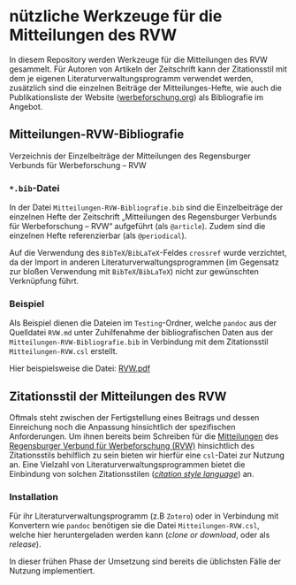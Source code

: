 # nützliche Werkzeuge für die Mitteilungen des RVW

In diesem Repository werden Werkzeuge für die Mitteilungen des RVW gesammelt. Für Autoren von Artikeln der Zeitschrift kann der Zitationsstil mit dem je eigenen Literaturverwaltungsprogramm verwendet werden, zusätzlich sind die einzelnen Beiträge der Mitteilunges-Hefte, wie auch die Publikationsliste der Website ([werbeforschung.org](http://www.werbeforschung.org)) als Bibliografie im Angebot.

## Mitteilungen-RVW-Bibliografie

Verzeichnis der Einzelbeiträge der Mitteilungen des Regensburger Verbunds für Werbeforschung – RVW

### `*.bib`-Datei

In der Datei `Mitteilungen-RVW-Bibliografie.bib` sind die Einzelbeiträge der einzelnen Hefte der Zeitschrift „Mitteilungen des Regensburger Verbunds für Werbeforschung – RVW“ aufgeführt (als `@article`). Zudem sind die einzelnen Hefte referenzierbar (als `@periodical`).

Auf die Verwendung des `BibTeX`/`BibLaTeX`-Feldes `crossref` wurde verzichtet, da der Import in anderen Literaturverwaltungsprogrammen (im Gegensatz zur bloßen Verwendung mit `BibTeX`/`BibLaTeX`) nicht zur gewünschten Verknüpfung führt.

### Beispiel

Als Beispiel dienen die Dateien im `Testing`-Ordner, welche `pandoc` aus der Quelldatei `RVW.md` unter Zuhilfenahme der bibliografischen Daten aus der `Mitteilungen-RVW-Bibliografie.bib` in Verbindung mit dem Zitationsstil `Mitteilungen-RVW.csl` erstellt.

Hier beispielsweise die Datei: [RVW.pdf](https://github.com/maybegeek/Mitteilungen-RVW-Werkzeuge/blob/master/Testing/RVW.pdf)


## Zitationsstil der Mitteilungen des RVW

Oftmals steht zwischen der Fertigstellung eines Beitrags und dessen Einreichung noch die Anpassung hinsichtlich der spezifischen Anforderungen. Um ihnen bereits beim Schreiben für die [Mitteilungen](http://epub.uni-regensburg.de/rvw.html) des [Regensburger Verbund für Werbeforschung (RVW)](http://www.werbeforschung.org/) hinsichtlich des Zitationsstils behilflich zu sein bieten wir hierfür eine `csl`-Datei zur Nutzung an. Eine Vielzahl von Literaturverwaltungsprogrammen bietet die Einbindung von solchen Zitationsstilen ([*citation style language*](http://citationstyles.org/)) an.

### Installation

Für ihr Literaturverwaltungsprogramm (z.B `Zotero`) oder in Verbindung mit Konvertern wie `pandoc` benötigen sie die Datei `Mitteilungen-RVW.csl`, welche hier heruntergeladen werden kann (*clone or download*, oder als *release*).

In dieser frühen Phase der Umsetzung sind bereits die üblichsten Fälle der Nutzung implementiert.

